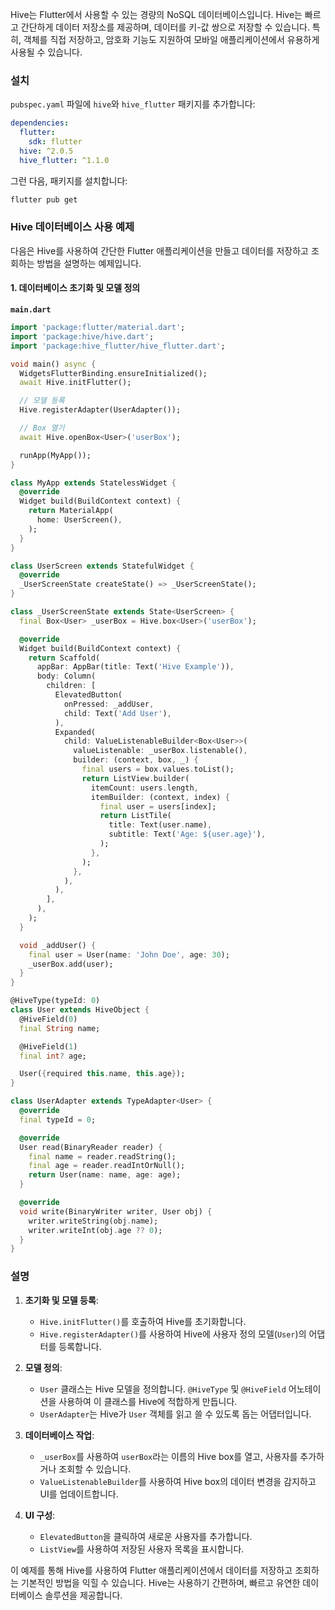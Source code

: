Hive는 Flutter에서 사용할 수 있는 경량의 NoSQL 데이터베이스입니다. Hive는 빠르고 간단하게 데이터 저장소를 제공하며, 데이터를 키-값 쌍으로 저장할 수 있습니다. 특히, 객체를 직접 저장하고, 암호화 기능도 지원하여 모바일 애플리케이션에서 유용하게 사용될 수 있습니다.

### 설치

`pubspec.yaml` 파일에 `hive`와 `hive_flutter` 패키지를 추가합니다:

```yaml
dependencies:
  flutter:
    sdk: flutter
  hive: ^2.0.5
  hive_flutter: ^1.1.0
```

그런 다음, 패키지를 설치합니다:

```bash
flutter pub get
```

### Hive 데이터베이스 사용 예제

다음은 Hive를 사용하여 간단한 Flutter 애플리케이션을 만들고 데이터를 저장하고 조회하는 방법을 설명하는 예제입니다.

#### 1. 데이터베이스 초기화 및 모델 정의

**`main.dart`**

```dart
import 'package:flutter/material.dart';
import 'package:hive/hive.dart';
import 'package:hive_flutter/hive_flutter.dart';

void main() async {
  WidgetsFlutterBinding.ensureInitialized();
  await Hive.initFlutter();

  // 모델 등록
  Hive.registerAdapter(UserAdapter());

  // Box 열기
  await Hive.openBox<User>('userBox');

  runApp(MyApp());
}

class MyApp extends StatelessWidget {
  @override
  Widget build(BuildContext context) {
    return MaterialApp(
      home: UserScreen(),
    );
  }
}

class UserScreen extends StatefulWidget {
  @override
  _UserScreenState createState() => _UserScreenState();
}

class _UserScreenState extends State<UserScreen> {
  final Box<User> _userBox = Hive.box<User>('userBox');

  @override
  Widget build(BuildContext context) {
    return Scaffold(
      appBar: AppBar(title: Text('Hive Example')),
      body: Column(
        children: [
          ElevatedButton(
            onPressed: _addUser,
            child: Text('Add User'),
          ),
          Expanded(
            child: ValueListenableBuilder<Box<User>>(
              valueListenable: _userBox.listenable(),
              builder: (context, box, _) {
                final users = box.values.toList();
                return ListView.builder(
                  itemCount: users.length,
                  itemBuilder: (context, index) {
                    final user = users[index];
                    return ListTile(
                      title: Text(user.name),
                      subtitle: Text('Age: ${user.age}'),
                    );
                  },
                );
              },
            ),
          ),
        ],
      ),
    );
  }

  void _addUser() {
    final user = User(name: 'John Doe', age: 30);
    _userBox.add(user);
  }
}

@HiveType(typeId: 0)
class User extends HiveObject {
  @HiveField(0)
  final String name;

  @HiveField(1)
  final int? age;

  User({required this.name, this.age});
}

class UserAdapter extends TypeAdapter<User> {
  @override
  final typeId = 0;

  @override
  User read(BinaryReader reader) {
    final name = reader.readString();
    final age = reader.readIntOrNull();
    return User(name: name, age: age);
  }

  @override
  void write(BinaryWriter writer, User obj) {
    writer.writeString(obj.name);
    writer.writeInt(obj.age ?? 0);
  }
}
```

### 설명

1. **초기화 및 모델 등록**:
   - `Hive.initFlutter()`를 호출하여 Hive를 초기화합니다.
   - `Hive.registerAdapter()`를 사용하여 Hive에 사용자 정의 모델(`User`)의 어댑터를 등록합니다.

2. **모델 정의**:
   - `User` 클래스는 Hive 모델을 정의합니다. `@HiveType` 및 `@HiveField` 어노테이션을 사용하여 이 클래스를 Hive에 적합하게 만듭니다.
   - `UserAdapter`는 Hive가 `User` 객체를 읽고 쓸 수 있도록 돕는 어댑터입니다.

3. **데이터베이스 작업**:
   - `_userBox`를 사용하여 `userBox`라는 이름의 Hive box를 열고, 사용자를 추가하거나 조회할 수 있습니다.
   - `ValueListenableBuilder`를 사용하여 Hive box의 데이터 변경을 감지하고 UI를 업데이트합니다.

4. **UI 구성**:
   - `ElevatedButton`을 클릭하여 새로운 사용자를 추가합니다.
   - `ListView`를 사용하여 저장된 사용자 목록을 표시합니다.

이 예제를 통해 Hive를 사용하여 Flutter 애플리케이션에서 데이터를 저장하고 조회하는 기본적인 방법을 익힐 수 있습니다. Hive는 사용하기 간편하며, 빠르고 유연한 데이터베이스 솔루션을 제공합니다.
